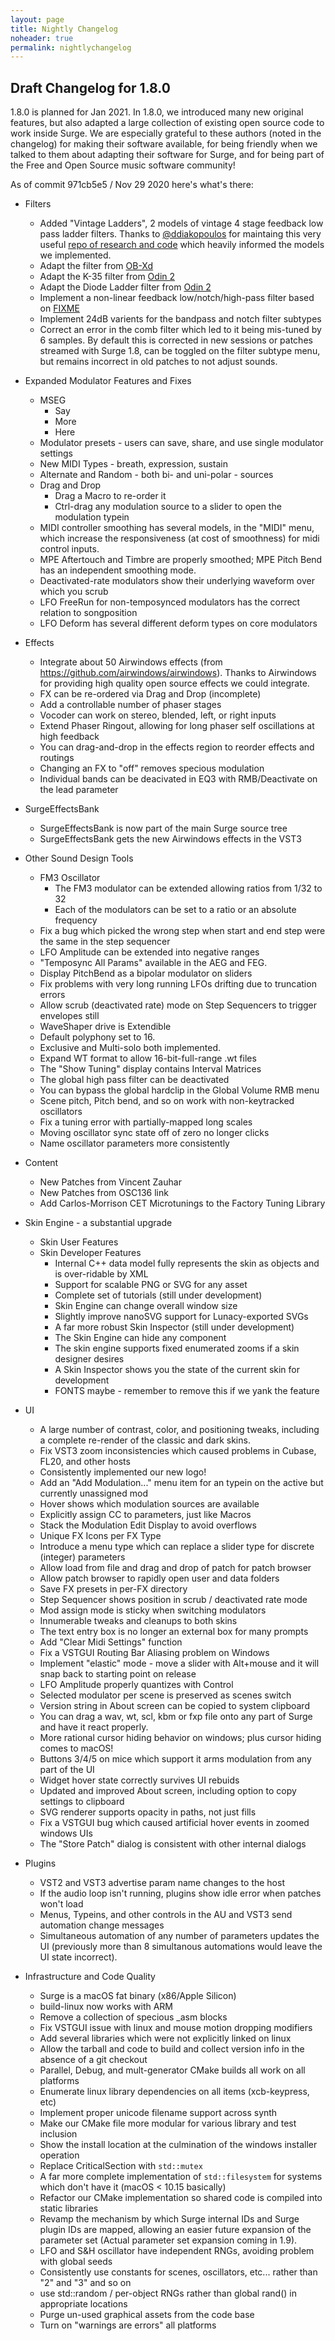 ```yaml
---
layout: page
title: Nightly Changelog
noheader: true
permalink: nightlychangelog
---
```


## Draft Changelog for 1.8.0

1.8.0 is planned for Jan 2021. In 1.8.0, we introduced many new original
features, but also adapted a large collection of existing open source code to work
inside Surge. We are especially grateful to these authors (noted in the changelog)
for making their software available, for being friendly when we talked to them about
adapting their software for Surge, and for being part of the Free and Open Source
music software community!

As of commit 971cb5e5 / Nov 29 2020 here's what's there:

* Filters
   * Added "Vintage Ladders", 2 models of vintage 4 stage feedback low pass ladder filters.
        Thanks to [@ddiakopoulos](https://github.com/ddiakopoulos) for maintaing this very
        useful [repo of research and code](https://github.com/ddiakopoulos/MoogLadders) which
        heavily informed the models we implemented.
   * Adapt the filter from [OB-Xd](https://github.com/reales/OB-Xd)
   * Adapt the K-35 filter from [Odin 2](https://github.com/TheWaveWarden/odin2)
   * Adapt the Diode Ladder filter from [Odin 2](https://github.com/TheWaveWarden/odin2)
   * Implement a non-linear feedback low/notch/high-pass filter based on [FIXME](https://google.com)
   * Implement 24dB varients for the bandpass and notch filter subtypes
   * Correct an error in the comb filter which led to it being mis-tuned by 6 samples. By default
     this is corrected in new sessions or patches streamed with Surge 1.8, can be toggled on the filter
     subtype menu, but remains incorrect in old patches to not adjust sounds.

* Expanded Modulator Features and Fixes
   * MSEG
     * Say
     * More
     * Here
   * Modulator presets - users can save, share, and use single modulator settings
   * New MIDI Types - breath, expression, sustain
   * Alternate and Random - both bi- and uni-polar - sources
   * Drag and Drop
     * Drag a Macro to re-order it
     * Ctrl-drag any modulation source to a slider to open the modulation typein
   * MIDI controller smoothing has several models, in the "MIDI" menu, which
     increase the responsiveness (at cost of smoothness) for midi control inputs.
   * MPE Aftertouch and Timbre are properly smoothed; MPE Pitch Bend has an independent
     smoothing mode.
   * Deactivated-rate modulators show their underlying waveform over which you scrub
   * LFO FreeRun for non-temposynced modulators has the correct relation to songposition
   * LFO Deform has several different deform types on core modulators

* Effects
   * Integrate about 50 Airwindows effects (from https://github.com/airwindows/airwindows). Thanks to Airwindows
     for providing high quality open source effects we could integrate.
   * FX can be re-ordered via Drag and Drop (incomplete)
   * Add a controllable number of phaser stages
   * Vocoder can work on stereo, blended, left, or right inputs
   * Extend Phaser Ringout, allowing for long phaser self oscillations at high feedback
   * You can drag-and-drop in the effects region to reorder effects and routings
   * Changing an FX to "off" removes specious modulation
   * Individual bands can be deacivated in EQ3 with RMB/Deactivate on the lead parameter

* SurgeEffectsBank
   * SurgeEffectsBank is now part of the main Surge source tree
   * SurgeEffectsBank gets the new Airwindows effects in the VST3
  

* Other Sound Design Tools
  * FM3 Oscillator
     * The FM3 modulator can be extended allowing ratios from 1/32 to 32
     * Each of the modulators can be set to a ratio or an absolute frequency 
  * Fix a bug which picked the wrong step when start and end step were the same in the step sequencer
  * LFO Amplitude can be extended into negative ranges
  * "Temposync All Params" available in the AEG and FEG.
  * Display PitchBend as a bipolar modulator on sliders
  * Fix problems with very long running LFOs drifting due to truncation errors
  * Allow scrub (deactivated rate) mode on Step Sequencers to trigger envelopes still
  * WaveShaper drive is Extendible
  * Default polyphony set to 16.
  * Exclusive and Multi-solo both implemented.
  * Expand WT format to allow 16-bit-full-range .wt files
  * The "Show Tuning" display contains Interval Matrices
  * The global high pass filter can be deactivated
  * You can bypass the global hardclip in the Global Volume RMB menu
  * Scene pitch, Pitch bend, and so on work with non-keytracked oscillators
  * Fix a tuning error with partially-mapped long scales
  * Moving oscillator sync state off of zero no longer clicks
  * Name oscillator parameters more consistently

* Content
  * New Patches from Vincent Zauhar
  * New Patches from OSC136 link
  * Add Carlos-Morrison CET Microtunings to the Factory Tuning Library

* Skin Engine - a substantial upgrade
  * Skin User Features
  * Skin Developer Features
    * Internal C++ data model fully represents the skin as objects and is over-ridable by XML
    * Support for scalable PNG or SVG for any asset
    * Complete set of tutorials (still under development)
    * Skin Engine can change overall window size
    * Slightly improve nanoSVG support for Lunacy-exported SVGs
    * A far more robust Skin Inspector (still under development)
    * The Skin Engine can hide any component
    * The skin engine supports fixed enumerated zooms if a skin designer desires
    * A Skin Inspector shows you the state of the current skin for development
    * FONTS maybe - remember to remove this if we yank the feature

* UI
  * A large number of contrast, color, and positioning tweaks, including a complete re-render of
    the classic and dark skins.
  * Fix VST3 zoom inconsistencies which caused problems in Cubase, FL20, and other hosts
  * Consistently implemented our new logo!
  * Add an "Add Modulation..." menu item for an typein on the active but currently unassigned mod
  * Hover shows which modulation sources are available
  * Explicitly assign CC to parameters, just like Macros
  * Stack the Modulation Edit Display to avoid overflows
  * Unique FX Icons per FX Type
  * Introduce a menu type which can replace a slider type for discrete (integer) parameters
  * Allow load from file and drag and drop of patch for patch browser
  * Allow patch browser to rapidly open user and data folders
  * Save FX presets in per-FX directory
  * Step Sequencer shows position in scrub / deactivated rate mode
  * Mod assign mode is sticky when switching modulators
  * Innumerable tweaks and cleanups to both skins
  * The text entry box is no longer an external box for many prompts
  * Add "Clear Midi Settings" function
  * Fix a VSTGUI Routing Bar Aliasing problem on Windows
  * Implement "elastic" mode - move a slider with Alt+mouse and it will snap back to starting point on release
  * LFO Amplitude properly quantizes with Control
  * Selected modulator per scene is preserved as scenes switch
  * Version string in About screen can be copied to system clipboard
  * You can drag a wav, wt, scl, kbm or fxp file onto any part of Surge and have it react properly.
  * More rational cursor hiding behavior on windows; plus cursor hiding comes to macOS!
  * Buttons 3/4/5 on mice which support it arms modulation from any part of the UI
  * Widget hover state correctly survives UI rebuids
  * Updated and improved About screen, including option to copy settings to clipboard
  * SVG renderer supports opacity in paths, not just fills
  * Fix a VSTGUI bug which caused artificial hover events in zoomed windows UIs
  * The "Store Patch" dialog is consistent with other internal dialogs

* Plugins
  * VST2 and VST3 advertise param name changes to the host
  * If the audio loop isn't running, plugins show idle error when patches won't load
  * Menus, Typeins, and other controls in the AU and VST3 send automation change messages
  * Simultaneous automation of any number of parameters updates the UI (previously more than
    8 simultanous automations would leave the UI state incorrect).

* Infrastructure and Code Quality
  * Surge is a macOS fat binary (x86/Apple Silicon) 
  * build-linux now works with ARM
  * Remove a collection of specious _asm blocks
  * Fix VSTGUI issue with linux and mouse motion dropping modifiers
  * Add several libraries which were not explicitly linked on linux
  * Allow the tarball and code to build and collect version info in the absence of a git checkout
  * Parallel, Debug, and mult-generator CMake builds all work on all platforms
  * Enumerate linux library dependencies on all items (xcb-keypress, etc)
  * Implement proper unicode filename support across synth
  * Make our CMake file more modular for various library and test inclusion
  * Show the install location at the culmination of the windows installer operation
  * Replace CriticalSection with `std::mutex`
  * A far more complete implementation of `std::filesystem` for systems which don't have it (macOS < 10.15 basically)
  * Refactor our CMake implementation so shared code is compiled into static libraries
  * Revamp the mechanism by which Surge internal IDs and Surge plugin IDs are mapped, allowing an easier
    future expansion of the parameter set (Actual parameter set expansion coming in 1.9).
  * LFO and S&H oscillator have independent RNGs, avoiding problem with global seeds
  * Consistently use constants for scenes, oscillators, etc... rather than "2" and "3" and so on
  * use std::random / per-object RNGs rather than global rand() in appropriate locations
  * Purge un-used graphical assets from the code base
  * Turn on "warnings are errors" all platforms
  
